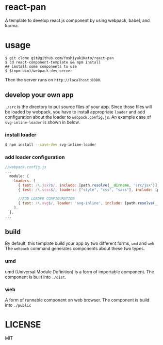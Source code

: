 # react-pan
A template to develop react.js component by using webpack, babel, and karma. 

# usage
```shell
$ git clone git@github.com/YoshiyukiKato/react-pan
$ cd react-component-template && npm install
## install some components to use
$ $(npm bin)/webpack-dev-server 
```
Then the server runs on `http://localhost:8080`.

## develop your own app
`./src` is the directory to put source files of your app. Since those files will be loaded by webpack, you have to install appropriate `loader` and add configuration about the loader to `webpack.config.js`. An example case of `svg-inline-loader` is shown in below.

### install loader
```sh
$ npm install --save-dev svg-inline-loader
```
### add loader configuration
```js
//webpack.config.js
...
  module: {
    loaders: [
      { test: /\.jsx?$/, include: [path.resolve(__dirname, 'src/jsx')], loader: 'babel' },
      { test: /\.scss$/, loaders: ["style", "css", "sass"], include: [path.resolve(__dirname, 'src/sass')]},
      
      //ADD LOADER CONFIGURATION
      { test: /\.svg$/, loader: 'svg-inline', include: [path.resolve(__dirname, 'src/images')] }
    ],
  },
...
```

## build
By default, this template build your app by two different forms, `umd` and `web`. The `webpack` command generates components about these two types.
### umd
umd (Universal Module Definition) is a form of importable component. The component is built into `./dist`.
### web
A form of runnable component on web browser. The component is build into `./public`

# LICENSE
MIT
